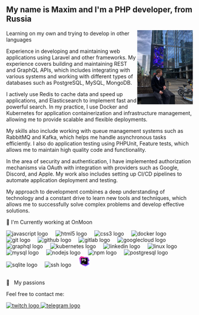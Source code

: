 <h2 align="left">My name is Maxim and I'm a PHP developer, from Russia</h2>

<p>
    <img align="right" height="200" width="150" src="/image/jUbXeuHEHu4.jpg"/>

Learning on my own and trying to develop in other languages
	<article>
Experience in developing and maintaining web applications using Laravel and other frameworks. My experience covers building and maintaining REST and GraphQL APIs, which includes integrating with various systems and working with different types of databases such as PostgreSQL, MySQL, MongoDB.

I actively use Redis to cache data and speed up applications, and Elasticsearch to implement fast and powerful search. In my practice, I use Docker and Kubernetes for application containerization and infrastructure management, allowing me to provide scalable and flexible deployments.

My skills also include working with queue management systems such as RabbitMQ and Kafka, which helps me handle asynchronous tasks efficiently. I also do application testing using PHPUnit, Feature tests, which allows me to maintain high quality code and functionality.

In the area of security and authentication, I have implemented authorization mechanisms via OAuth with integration with providers such as Google, Discord, and Apple. My work also includes setting up CI/CD pipelines to automate application deployment and testing.

My approach to development combines a deep understanding of technology and a constant drive to learn new tools and techniques, which allows me to successfully solve complex problems and develop effective solutions.
	</article>
</p>

<p align="left">
	🔭 I'm Currently working at OnMoon<br>
</p>

<div align="left">
	<img src="https://cdn.jsdelivr.net/gh/devicons/devicon/icons/javascript/javascript-original.svg" height="30" alt="javascript logo"  />
	<img width="12" />
	<img src="https://cdn.jsdelivr.net/gh/devicons/devicon/icons/html5/html5-original.svg" height="30" alt="html5 logo"  />
	<img width="12" />
	<img src="https://cdn.jsdelivr.net/gh/devicons/devicon/icons/css3/css3-original.svg" height="30" alt="css3 logo"  />
	<img width="12" />
	<img src="https://cdn.jsdelivr.net/gh/devicons/devicon/icons/docker/docker-original.svg" height="30" alt="docker logo"  />
	<img width="12" />
	<img src="https://cdn.jsdelivr.net/gh/devicons/devicon/icons/git/git-original.svg" height="30" alt="git logo"  />
	<img width="12" />
	<img src="https://cdn.jsdelivr.net/gh/devicons/devicon/icons/github/github-original.svg" height="30" alt="github logo"  />
	<img width="12" />
	<img src="https://cdn.jsdelivr.net/gh/devicons/devicon/icons/gitlab/gitlab-original.svg" height="30" alt="gitlab logo"  />
	<img width="12" />
	<img src="https://cdn.jsdelivr.net/gh/devicons/devicon/icons/googlecloud/googlecloud-original.svg" height="30" alt="googlecloud logo"  />
	<img width="12" />
	<img src="https://cdn.jsdelivr.net/gh/devicons/devicon/icons/graphql/graphql-plain.svg" height="30" alt="graphql logo"  />
	<img width="12" />
	<img src="https://cdn.jsdelivr.net/gh/devicons/devicon/icons/kubernetes/kubernetes-plain.svg" height="30" alt="kubernetes logo"  />
	<img width="12" />
	<img src="https://cdn.jsdelivr.net/gh/devicons/devicon/icons/linkedin/linkedin-original.svg" height="30" alt="linkedin logo"  />
	<img width="12" />
	<img src="https://cdn.jsdelivr.net/gh/devicons/devicon/icons/linux/linux-original.svg" height="30" alt="linux logo"  />
	<img width="12" />
	<img src="https://cdn.jsdelivr.net/gh/devicons/devicon/icons/mysql/mysql-original.svg" height="30" alt="mysql logo"  />
	<img width="12" />
	<img src="https://cdn.jsdelivr.net/gh/devicons/devicon/icons/nodejs/nodejs-original.svg" height="30" alt="nodejs logo"  />
	<img width="12" />
	<img src="https://cdn.jsdelivr.net/gh/devicons/devicon/icons/npm/npm-original-wordmark.svg" height="30" alt="npm logo"  />
	<img width="12" />
	<img src="https://cdn.jsdelivr.net/gh/devicons/devicon/icons/postgresql/postgresql-original.svg" height="30" alt="postgresql logo"  />
	<img width="12" />
	<img src="https://cdn.jsdelivr.net/gh/devicons/devicon/icons/sqlite/sqlite-original.svg" height="30" alt="sqlite logo"  />
	<img width="12" />
	<img src="https://cdn.jsdelivr.net/gh/devicons/devicon/icons/ssh/ssh-original.svg" height="30" alt="ssh logo"  />
	<img width="12" />
	<img src="https://raw.githubusercontent.com/devicons/devicon/6910f0503efdd315c8f9b858234310c06e04d9c0/icons/phpstorm/phpstorm-original.svg" height="30" alt="vscode logo"  />
</div>

<br clear="both">

🧡 &nbsp;&nbsp;My passions

Feel free to contact me:
<div align="left">
	<a href="https://www.twitch.tv/m4k50h" target="_blank">
		<img src="https://img.shields.io/static/v1?message=Twitch&logo=twitch&label=&color=9146FF&logoColor=white&labelColor=&style=for-the-badge" height="35" alt="twitch logo"  />
	</a>
	<a href="https://t.me/maxxi228" target="_blank">
		<img src="https://img.shields.io/static/v1?message=Telegram&logo=telegram&label=&color=2CA5E0&logoColor=white&labelColor=&style=for-the-badge" height="35" alt="telegram logo"  />
	</a>
</div>
